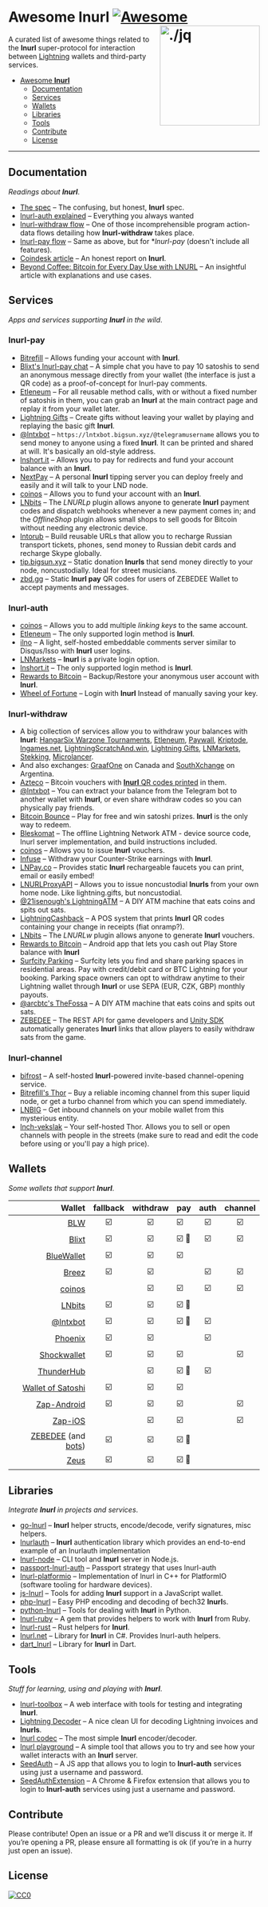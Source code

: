 Awesome lnurl [![Awesome](https://cdn.rawgit.com/sindresorhus/awesome/d7305f38d29fed78fa85652e3a63e154dd8e8829/media/badge.svg)](https://github.com/sindresorhus/awesome) <img src="https://i.imgur.com/wNtVhj3.png" width="200" align="right" alt="./jq">
========================================================================

A curated list of awesome things related to the **lnurl** super-protocol for interaction between [Lightning](https://github.com/lightningnetwork/lightning-rfc) wallets and third-party services.

* [Awesome **lnurl**](#awesome-lnurl)
  * [Documentation](#documentation)
  * [Services](#services)
  * [Wallets](#wallets)
  * [Libraries](#libraries)
  * [Tools](#tools)
  * [Contribute](#contribute)
  * [License](#license)

----


Documentation
------------------------------------------------------------------------

_Readings about **lnurl**_.

* [The spec](https://github.com/btcontract/lnurl-rfc) &ndash; The confusing, but honest, **lnurl** spec.
* [lnurl-auth explained](https://xn--57h.bigsun.xyz/lnurl-auth.html) &ndash; Everything you always wanted
* [lnurl-withdraw flow](https://⚡️.bigsun.xyz/lnurl-withdraw-flow.txt) &ndash; One of those incomprehensible program action-data flows detailing how **lnurl-withdraw** takes place.
* [lnurl-pay flow](https://⚡️.bigsun.xyz/lnurl-pay-flow.txt) &ndash; Same as above, but for **lnurl-pay* (doesn't include all features).
* [Coindesk article](https://www.coindesk.com/bitcoin-wallets-are-adopting-this-tech-to-simplify-lightning-payments) &ndash; An honest report on **lnurl**.
* [Beyond Coffee: Bitcoin for Every Day Use with LNURL](https://degreesofzero.com/article/beyond-coffee-bitcoin-for-every-day-use-with-lnurl.html) &ndash; An insightful article with explanations and use cases.


Services
------------------------------------------------------------------------

_Apps and services supporting **lnurl** in the wild_.

### lnurl-pay

* [Bitrefill](https://bitrefill.com/) &ndash; Allows funding your account with **lnurl**.
* [Blixt's lnurl-pay chat](https://chat.blixtwallet.com/) &ndash; A simple chat you have to pay 10 satoshis to send an anonymous message directly from your wallet (the interface is just a QR code) as a proof-of-concept for lnurl-pay comments.
* [Etleneum](https://etleneum.com/) &ndash; For all reusable method calls, with or without a fixed number of satoshis in them, you can grab an **lnurl** at the main contract page and replay it from your wallet later.
* [Lightning Gifts](https://lightning.gifts/) &ndash; Create gifts without leaving your wallet by playing and replaying the basic gift **lnurl**.
* [@lntxbot](https://t.me/lntxbot) &ndash; `https://lntxbot.bigsun.xyz/@telegramusername` allows you to send money to anyone using a fixed **lnurl**. It can be printed and shared at will. It's basically an old-style address.
* [lnshort.it](https://lnshort.it/) &ndash; Allows you to pay for redirects and fund your account balance with an **lnurl**.
* [NextPay](https://github.com/apotdevin/NextPay) &ndash; A personal **lnurl** tipping server you can deploy freely and easily and it will talk to your LND node.
* [coinos](https://coinos.io/) &ndash; Allows you to fund your account with an **lnurl**.
* [LNbits](https://lnbits.org/) &ndash; The _LNURLp_ plugin allows anyone to generate **lnurl** payment codes and dispatch webhooks whenever a new payment comes in; and the _OfflineShop_ plugin allows small shops to sell goods for Bitcoin without needing any electronic device.
* [lntorub](https://vds.sw4me.com/rulnurl/)	&ndash; Build reusable URLs that allow you to recharge Russian transport tickets, phones, send money to Russian debit cards and recharge Skype globally.
* [tip.bigsun.xyz](https://tip.bigsun.xyz) &ndash; Static donation **lnurls** that send money directly to your node, noncustodially. Ideal for street musicians.
* [zbd.gg](https://zbd.gg/) &ndash; Static **lnurl pay** QR codes for users of ZEBEDEE Wallet to accept payments and messages.

### lnurl-auth

* [coinos](https://coinos.io/) &ndash; Allows you to add multiple _linking keys_ to the same account.
* [Etleneum](https://etleneum.com/) &ndash; The only supported login method is **lnurl**.
* [ilno](https://github.com/fiatjaf/ilno) &ndash; A light, self-hosted embeddable comments server similar to Disqus/Isso with **lnurl** user logins.
* [LNMarkets](https://lnmarkets.com/) &ndash; **lnurl** is a private login option.
* [lnshort.it](https://lnshort.it/) &ndash; The only supported login method is **lnurl**.
* [Rewards to Bitcoin](https://play.google.com/store/apps/details?id=com.pseudozach.rewardstobitcoin) &ndash; Backup/Restore your anonymous user account with **lnurl**.
* [Wheel of Fortune](https://fortune.lngames.net) &ndash; Login with **lnurl** Instead of manually saving your key.

### lnurl-withdraw

* A big collection of services allow you to withdraw your balances with **lnurl**: [HangarSix Warzone Tournaments](https://www.hangarsixgaming.com/), [Etleneum](https://etleneum.com/), [Paywall](https://paywall.link), [Kriptode](https://kriptode.com/), [lngames.net](https://lngames.net/), [LightningScratchAnd.win](https://lightningscratchand.win/), [Lightning Gifts](https://lightning.gifts/), [LNMarkets](https://lnmarkets.com/), [Stekking](https://stekking.com), [Microlancer](https://microlancer.io/).
* And also exchanges: [GraafOne](https://www.graaf.one/) on Canada and [SouthXchange](https://www.southxchange.com/) on Argentina.
* [Azteco](https://azte.co/) &ndash; Bitcoin vouchers with [**lnurl** QR codes printed](https://i.imgur.com/blrBidT.jpg) in them.
* [@lntxbot](https://t.me/lntxbot) &ndash; You can extract your balance from the Telegram bot to another wallet with **lnurl**, or even share withdraw codes so you can physically pay friends.
* [Bitcoin Bounce](https://thndr.games/) &ndash; Play for free and win satoshi prizes. **lnurl** is the only way to redeem.
* [Bleskomat](https://github.com/samotari/bleskomat) &ndash; The offline Lightning Network ATM - device source code, lnurl server implementation, and build instructions included.
* [coinos](https://coinos.io/) &ndash; Allows you to issue **lnurl** vouchers.
* [Infuse](https://zebedee.io/infuse/) &ndash; Withdraw your Counter-Strike earnings with **lnurl**.
* [LNPay.co](https://lnpay.co) &ndash; Provides static **lnurl** rechargeable faucets you can print, email or easily embed!
* [LNURLProxyAPI](https://github.com/21isenough/LNURLProxyAPI) &ndash; Allows you to issue noncustodial **lnurls** from your own home node. Like lightning.gifts, but noncustodial.
* [@21isenough's LightningATM](https://twitter.com/21isenough/status/1194963700110770176) &ndash; A DIY ATM machine that eats coins and spits out sats.
* [LightningCashback](https://twitter.com/21isenough/status/1193631492603293698) &ndash; A POS system that prints **lnurl** QR codes containing your change in receipts (fiat onramp?).
* [LNbits](https://lnbits.org/) &ndash; The _LNURLw_ plugin allows anyone to generate **lnurl** vouchers.
* [Rewards to Bitcoin](https://play.google.com/store/apps/details?id=com.pseudozach.rewardstobitcoin) &ndash; Android app that lets you cash out Play Store balance with **lnurl**
* [Surfcity Parking](https://surfcity.app/) &ndash; Surfcity lets you find and share parking spaces in residential areas. Pay with credit/debit card or BTC Lightning for your booking. Parking space owners can opt to withdraw anytime to their Lightning wallet through **lnurl** or use SEPA (EUR, CZK, GBP) monthly payouts.
* [@arcbtc's TheFossa](https://twitter.com/BTCSocialist/status/1176206194333147136) &ndash; A DIY ATM machine that eats coins and spits out sats.
* [ZEBEDEE](https://documentation.zebedee.io/) &ndash; The REST API for game developers and [Unity SDK](https://github.com/zebedeeio/unity-sdk) automatically generates **lnurl** links that allow players to easily withdraw sats from the game.

### lnurl-channel

* [bifrost](https://github.com/takinbo/bifrost) &ndash; A self-hosted **lnurl**-powered invite-based channel-opening service.
* [Bitrefill's Thor](https://www.bitrefill.com/thor) &ndash; Buy a reliable incoming channel from this super liquid node, or get a turbo channel from which you can spend immediately.
* [LNBIG](https://lnbig.com/) &ndash; Get inbound channels on your mobile wallet from this mysterious entity.
* [lnch-vekslak](https://github.com/Kixunil/lnch-vekslak) &ndash; Your self-hosted Thor. Allows you to sell or open channels with people in the streets (make sure to read and edit the code before using or you'll pay a high price).


Wallets
------------------------------------------------------------------------

_Some wallets that support **lnurl**_.

| Wallet                                                            | fallback  | withdraw | pay   | auth  | channel |
| ---:                                                              | :---:     | :---:    | :---  | :---: | :---:   |
| [BLW](https://lightning-wallet.com/)                              | ☑️         | ☑️        | ☑️     | ☑️     | ☑️       |
| [Blixt](https://github.com/hsjoberg/blixt-wallet)                 | ☑️         | ☑️        | ☑️ 💬  | ☑️     | ☑️       |
| [BlueWallet](https://bluewallet.io/)                              | ☑️         | ☑️        | ☑️     |       |         |
| [Breez](https://breez.technology/)                                | ☑️         | ☑️        |       | ☑️     | ☑️       |
| [coinos](https://coinos.io/)                                      |           | ☑️        | ☑️     | ☑️     | ☑️       |
| [LNbits](https://lnbits.org/)                                     | ☑️         | ☑️        | ☑️ 💬  |       |         |
| [@lntxbot](https://t.me/lntxbot)                                  | ☑️         | ☑️        | ☑️ 💬  | ☑️     |         |
| [Phoenix](https://phoenix.acinq.co/)                              | ☑️         | ☑️        |       | ☑️     |         |
| [Shockwallet](https://shockwallet.app/)                           | ☑️         | ☑️        | ☑️     |       | ☑️       |
| [ThunderHub](https://github.com/apotdevin/thunderhub)             |           | ☑️        | ☑️ 💬  | ☑️     |         |
| [Wallet of Satoshi](https://www.walletofsatoshi.com/)             | ☑️         | ☑️        | ☑️     |       |         |
| [Zap-Android](https://www.zaphq.io/)                              | ☑️         | ☑️        | ☑️     |       | ☑️       |
| [Zap-iOS](https://www.zaphq.io/)                                  |           | ☑️        | ☑️     |       | ☑️       |
| [ZEBEDEE](https://zbd.gg) (and [bots](https://zebedee.io/bots/))  | ☑️         | ☑️        | ☑️ 💬  |       |         |
| [Zeus](https://github.com/ZeusLN/zeus)                            | ☑️         | ☑️        | ☑️ 💬  |       |         |


Libraries
------------------------------------------------------------------------

_Integrate **lnurl** in projects and services_.

* [go-lnurl](https://github.com/fiatjaf/go-lnurl) &ndash; **lnurl** helper structs, encode/decode, verify signatures, misc helpers.
* [lnurlauth](https://github.com/xplorfin/lnurlauth) &ndash; **lnurl** authentication library which provides an end-to-end example of an lnurlauth implementation
* [lnurl-node](https://github.com/chill117/lnurl-node) &ndash; CLI tool and **lnurl** server in Node.js.
* [passport-lnurl-auth](https://github.com/chill117/passport-lnurl-auth) &ndash; Passport strategy that uses lnurl-auth
* [lnurl-platformio](https://github.com/chill117/lnurl-platformio) &ndash; Implementation of lnurl in C++ for PlatformIO (software tooling for hardware devices).
* [js-lnurl](https://github.com/fiatjaf/js-lnurl) &ndash; Tools for adding **lnurl** support in a JavaScript wallet.
* [php-lnurl](https://github.com/tkijewski/php-lnurl) &ndash; Easy PHP encoding and decoding of bech32 **lnurl**s.
* [python-lnurl](https://github.com/python-ln/lnurl) &ndash; Tools for dealing with **lnurl** in Python.
* [lnurl-ruby](https://github.com/bumi/lnurl-ruby) &ndash; A gem that provides helpers to work with **lnurl** from Ruby.
* [lnurl-rust](https://github.com/edouardparis/rust-lnurl) &ndash; Rust helpers for **lnurl**.
* [lnurl.net](https://github.com/Horndev/lnurl.net) &ndash; Library for **lnurl** in C#. Provides lnurl-auth helpers.
* [dart_lnurl](https://github.com/bottlepay/dart_lnurl) &ndash; Library for **lnurl** in Dart.


Tools
------------------------------------------------------------------------

_Stuff for learning, using and playing with **lnurl**_.

* [lnurl-toolbox](https://lnurl-toolbox.degreesofzero.com/) &ndash; A web interface with tools for testing and integrating **lnurl**.
* [Lightning Decoder](https://lightningdecoder.com/) &ndash; A nice clean UI for decoding Lightning invoices and **lnurls**.
* [lnurl codec](https://lnurl.bigsun.xyz/codec) &ndash; The most simple **lnurl** encoder/decoder.
* [lnurl playground](https://lnurl.bigsun.xyz/) &ndash; A simple tool that allows you to try and see how your wallet interacts with an **lnurl** server.
* [SeedAuth](https://seedauth.etleneum.com/) &ndash; A JS app that allows you to login to **lnurl-auth** services using just a username and password.
* [SeedAuthExtension](https://github.com/pseudozach/seedauthextension) &ndash; A Chrome & Firefox extension that allows you to login to **lnurl-auth** services using just a username and password.

Contribute
------------------------------------------------------------------------

Please contribute! Open an issue or a PR and we’ll discuss it or merge it. If
you’re opening a PR, please ensure all formatting is ok (if you’re in a hurry
just open an issue).


License
------------------------------------------------------------------------

[![CC0](https://licensebuttons.net/p/zero/1.0/88x31.png)](https://creativecommons.org/publicdomain/zero/1.0/)
